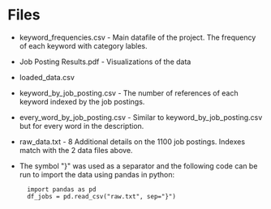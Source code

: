 # Files

- keyword_frequencies.csv - Main datafile of the project. The frequency of each keyword with category lables.
- Job Posting Results.pdf - Visualizations of the data
- loaded_data.csv
- keyword_by_job_posting.csv - The number of references of each keyword indexed by the job postings.
- every_word_by_job_posting.csv - Similar to keyword_by_job_posting.csv but for every word in the description.
- raw_data.txt - 8 Additional details on the 1100 job postings. Indexes match with the 2 data files above.
- The symbol "}" was used as a separator and the following code can be run to import the data using pandas in python:

        import pandas as pd
        df_jobs = pd.read_csv("raw.txt", sep="}")
